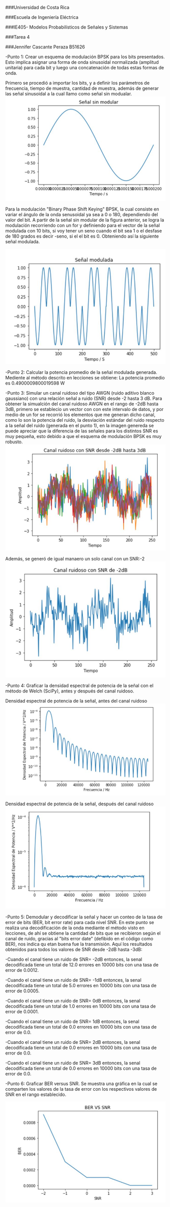 ###Universidad de Costa Rica 

###Escuela de Ingeniería Eléctrica

###IE405- Modelos Probabilísticos de Señales y Sistemas 

###Tarea 4

###Jennifer Cascante Peraza  B51626

-Punto 1: Crear un esquema de modulación BPSK para los bits presentados. Esto implica asignar una forma de onda sinusoidal normalizada (amplitud unitaria) para cada bit y luego una concatenación de todas estas formas de onda.

Primero se procedió a importar los bits, y a definir los parámetros de frecuencia, tiempo de muestra, cantidad de muestra, además de generar las señal sinusoidal a la cual llamo como señal sin modualar.
![T4](1.JPG)

Para la modulación "Binary Phase Shift Keying" BPSK, la cual consiste en variar el ángulo de la onda senusoidal ya sea a 0 o 180, dependiendo del valor del bit. A partir de la señal sin modular de la figura anterior, se logra la modulación recorriendo con un for y definiendo para el vector de la señal modulada con 10 bits, si voy tener un seno cuando el bit sea 1 o el desfase de 180 grados es decir -seno, si el el bit es 0. Obteniendo así la siguiente señal modulada.

![T4](2.JPG)


-Punto 2: Calcular la potencia promedio de la señal modulada generada.
Mediente al método descrito en lecciones se obtiene:
La potencia promedio es 0.4900009800019598 W

-Punto 3:  Simular un canal ruidoso del tipo AWGN (ruido aditivo blanco gaussiano) con una relación señal a ruido (SNR) desde -2 hasta 3 dB.
Para obtener la simualción del canal ruidoso AWGN en el rango de -2dB hasta 3dB, primero se establecio un vector con con este intervalo de datos, y por medio de un for se recorrió los elementos que me generan dicho canal, como lo son la potencia del ruido, la desviación estándar del ruido respecto a la señal del ruido (generada en el punto 1), en la imagen genereda se puede apreciar que la diferencia de las señales para los distintos SNR es muy pequeña, esto debido a que el esquema de modulación BPSK es muy robusto.  
![T4](3.JPG)

Además, se generó de igual manaero un solo canal con un SNR:-2
![T4](4.JPG)

-Punto 4: Graficar la densidad espectral de potencia de la señal con el método de Welch (SciPy), antes y después del canal ruidoso.

Densidad espectral de potencia de la señal, antes del canal ruidoso
![T4](5.JPG)

Densidad espectral de potencia de la señal, después del canal ruidoso
![T4](6.JPG)

-Punto 5: Demodular y decodificar la señal y hacer un conteo de la tasa de error de bits (BER, bit error rate) para cada nivel SNR.
En este punto se realiza una decodificación de la onda mediante el método visto en lecciones, de ahí se obtiene la cantidad de  bits que se recibieron según el canal de ruido, gracias al "bits error date" (defibido en el código como BER), nos indica qu etan buena fue la transmisión.
Aquí los resultados obtenidos para todos los valores de SNR desde -2dB hasta -3dB:

-Cuando el canal tiene un ruido de SNR= -2dB entonces, la senal decodificada tiene un total de 12.0 errores en 10000 bits con una tasa de error de 0.0012.

-Cuando el canal tiene un ruido de SNR= -1dB entonces, la senal decodificada tiene un total de 5.0 errores en 10000 bits con una tasa de error de 0.0005.

-Cuando el canal tiene un ruido de SNR= 0dB entonces, la senal decodificada tiene un total de 1.0 errores en 10000 bits con una tasa de error de 0.0001.

-Cuando el canal tiene un ruido de SNR= 1dB entonces, la senal decodificada tiene un total de 0.0 errores en 10000 bits con una tasa de error de 0.0.

-Cuando el canal tiene un ruido de SNR= 2dB entonces, la senal decodificada tiene un total de 0.0 errores en 10000 bits con una tasa de error de 0.0.

-Cuando el canal tiene un ruido de SNR= 3dB entonces, la senal decodificada tiene un total de 0.0 errores en 10000 bits con una tasa de error de 0.0.

-Punto 6: Graficar BER versus SNR.
Se muestra una gráfica en la cual se comparten los valores de la tasa de error con los respectivos valores de SNR en el rango establecido.

![T4](7.JPG)
